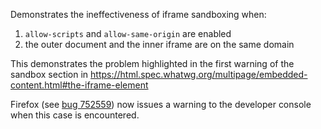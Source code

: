 Demonstrates the ineffectiveness of iframe sandboxing when:

1. `allow-scripts` and `allow-same-origin` are enabled
2. the outer document and the inner iframe are on the same domain

This demonstrates the problem highlighted in the first warning of the
sandbox section in https://html.spec.whatwg.org/multipage/embedded-content.html#the-iframe-element

Firefox (see [bug 752559](https://bugzilla.mozilla.org/show_bug.cgi?id=752559)) now issues
a warning to the developer console when this case is encountered.

